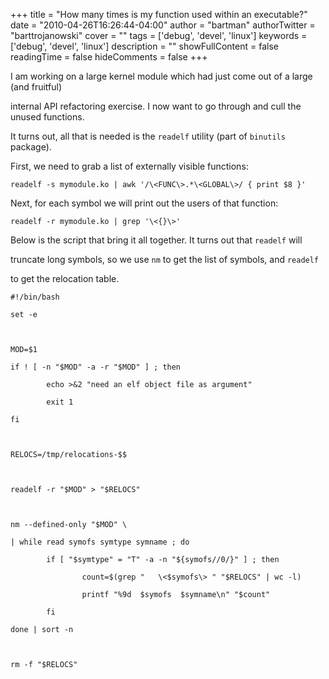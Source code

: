 +++
title = "How many times is my function used within an executable?"
date = "2010-04-26T16:26:44-04:00"
author = "bartman"
authorTwitter = "barttrojanowski"
cover = ""
tags = ['debug', 'devel', 'linux']
keywords = ['debug', 'devel', 'linux']
description = ""
showFullContent = false
readingTime = false
hideComments = false
+++

I am working on a large kernel module which had just come out of a large (and fruitful)

internal API refactoring exercise.  I now want to go through and cull the unused functions.



It turns out, all that is needed is the `readelf` utility (part of `binutils` package).



<!--more-->



First, we need to grab a list of externally visible functions:



    readelf -s mymodule.ko | awk '/\<FUNC\>.*\<GLOBAL\>/ { print $8 }'



Next, for each symbol we will print out the users of that function:



    readelf -r mymodule.ko | grep '\<{}\>'



Below is the script that bring it all together.  It turns out that `readelf` will

truncate long symbols, so we use `nm` to get the list of symbols, and `readelf`

to get the relocation table.



    #!/bin/bash

    set -e



    MOD=$1

    if ! [ -n "$MOD" -a -r "$MOD" ] ; then

            echo >&2 "need an elf object file as argument"

            exit 1

    fi



    RELOCS=/tmp/relocations-$$



    readelf -r "$MOD" > "$RELOCS"



    nm --defined-only "$MOD" \

    | while read symofs symtype symname ; do

            if [ "$symtype" = "T" -a -n "${symofs//0/}" ] ; then

                    count=$(grep "   \<$symofs\> " "$RELOCS" | wc -l)

                    printf "%9d  $symofs  $symname\n" "$count"

            fi

    done | sort -n



    rm -f "$RELOCS"


